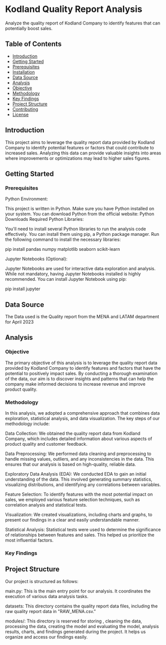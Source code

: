 # Kodland Quality Report Analysis

Analyze the quality report of Kodland Company to identify features that can potentially boost sales.

## Table of Contents
- [Introduction](#introduction)
- [Getting Started](#getting-started)
- [Prerequisites](#prerequisites)
- [Installation](#installation)
- [Data Source](#data-source)
- [Analysis](#analysis)
- [Objective](#objective)
- [Methodology](#methodology)
- [Key Findings](#key-findings)
- [Project Structure](#project-structure)
- [Contributing](#contributing)
- [License](#license)

## Introduction

This project aims to leverage the quality report data provided by Kodland Company to identify potential features or factors that could contribute to increased sales. Analyzing this data can provide valuable insights into areas where improvements or optimizations may lead to higher sales figures.

## Getting Started

### Prerequisites

Python Environment:

This project is written in Python. Make sure you have Python installed on your system. You can download Python from the official website: Python Downloads
Required Python Libraries:

You'll need to install several Python libraries to run the analysis code effectively. You can install them using pip, a Python package manager. Run the following command to install the necessary libraries:

  pip install pandas numpy matplotlib seaborn scikit-learn

Jupyter Notebooks (Optional):

Jupyter Notebooks are used for interactive data exploration and analysis. While not mandatory, having Jupyter Notebooks installed is highly recommended. You can install Jupyter Notebook using pip:

  pip install jupyter


## Data Source

The Data used is the Quality report from the MENA and LATAM department for April 2023

## Analysis

### Objective

The primary objective of this analysis is to leverage the quality report data provided by Kodland Company to identify features and factors that have the potential to positively impact sales. By conducting a thorough examination of the data, our aim is to discover insights and patterns that can help the company make informed decisions to increase revenue and improve product quality.

### Methodology

In this analysis, we adopted a comprehensive approach that combines data exploration, statistical analysis, and data visualization. The key steps of our methodology include:

Data Collection: We obtained the quality report data from Kodland Company, which includes detailed information about various aspects of product quality and customer feedback.

Data Preprocessing: We performed data cleaning and preprocessing to handle missing values, outliers, and any inconsistencies in the data. This ensures that our analysis is based on high-quality, reliable data.

Exploratory Data Analysis (EDA): We conducted EDA to gain an initial understanding of the data. This involved generating summary statistics, visualizing distributions, and identifying any correlations between variables.

Feature Selection: To identify features with the most potential impact on sales, we employed various feature selection techniques, such as correlation analysis and statistical tests.

Visualization: We created visualizations, including charts and graphs, to present our findings in a clear and easily understandable manner.

Statistical Analysis: Statistical tests were used to determine the significance of relationships between features and sales. This helped us prioritize the most influential factors.

### Key Findings

## Project Structure

Our project is structured as follows:

main.py: This is the main entry point for our analysis. It coordinates the execution of various data analysis tasks.

datasets: This directory contains the quality report data files, including the raw quality report data in "RAW_MENA.csv."

modules/: This directory is reserved for storing , cleaning the data, processing the data, creating the model and evaluating the model, analysis results, charts, and findings generated during the project. It helps us organize and access our findings easily.
